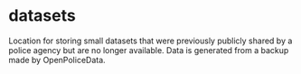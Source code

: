 # datasets
Location for storing small datasets that were previously publicly shared by a police agency but are no longer available. Data is generated from a backup made by OpenPoliceData.
